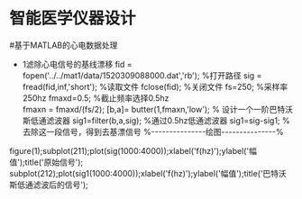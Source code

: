 智能医学仪器设计
==
#基于MATLAB的心电数据处理
* 1滤除心电信号的基线漂移
fid = fopen('../../mat1/data/1520309088000.dat','rb'); %打开路径
sig = fread(fid,inf,'short');  %读取文件
fclose(fid);  %关闭文件
fs=250;    %采样率250hz
fmaxd=0.5;   %截止频率选择0.5hz  
fmaxn = fmaxd/(fs/2);
[b,a]= butter(1,fmaxn,'low');  % 设计一个一阶巴特沃斯低通滤波器
sig1=filter(b,a,sig);   %通过0.5hz低通滤波器
sig1=sig-sig1;  %去除这一段信号，得到去基漂信号
    %---------------绘图---------------%

figure(1);subplot(211);plot(sig(1000:4000));xlabel('f(hz)');ylabel('幅值');title('原始信号');
subplot(212);plot(sig1(1000:4000));xlabel('f(hz)');ylabel('幅值');title('巴特沃斯低通滤波后的信号');
